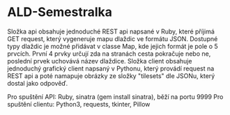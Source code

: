 # ALD-Semestralka
Složka api obsahuje jednoduché REST api napsané v Ruby, které příjimá GET request, který vygeneruje mapu dlaždic ve formátu JSON. Dostupné typy dlaždic je možné přidávat v classe Map, kde jejich formát je pole o 5 prvcích. První 4 prvky určují zda na stranách cesta pokračuje nebo ne, poslední prvek uchovává název dlaždice.
Složka client obsahuje jednoduchý grafický client napsaný v Pythonu, který provádí request na REST api a poté namapuje obrázky ze složky "tilesets" dle JSONu, který dostal jako odpověď.

Pro spuštění API: Ruby, sinatra (gem install sinatra), běží na portu 9999
Pro spuštění clientu: Python3, requests, tkinter, Pillow
